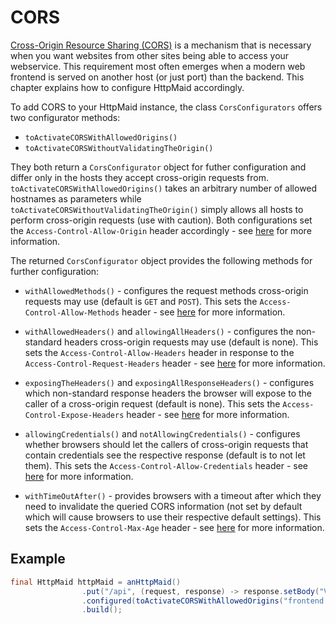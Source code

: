 # CORS
[Cross-Origin Resource Sharing (CORS)](https://developer.mozilla.org/en-US/docs/Web/HTTP/CORS)
is a mechanism that is necessary
when you want websites from other sites being able to access your
webservice. This requirement most often emerges when a modern web frontend
is served on another host (or just port) than the backend. This chapter
explains how to configure HttpMaid accordingly.

To add CORS to your HttpMaid instance, the class `CorsConfigurators`
offers two configurator methods:
- `toActivateCORSWithAllowedOrigins()`
- `toActivateCORSWithoutValidatingTheOrigin()`

They both return a `CorsConfigurator` object for futher configuration
and differ only in the hosts they accept cross-origin requests from.
`toActivateCORSWithAllowedOrigins()` takes an arbitrary number of allowed
hostnames as parameters while `toActivateCORSWithoutValidatingTheOrigin()` simply
allows all hosts to perform cross-origin requests (use with caution).
Both configurations set the `Access-Control-Allow-Origin` header
accordingly - see [here](https://developer.mozilla.org/en-US/docs/Web/HTTP/Headers/Access-Control-Allow-Origin) for more information.

The returned `CorsConfigurator` object provides the following methods for further
configuration:

- `withAllowedMethods()` - configures the request methods cross-origin requests may
use (default is `GET` and `POST`).
This sets the `Access-Control-Allow-Methods` header - see [here](Access-Control-Allow-Methods) for more information.

- `withAllowedHeaders()` and `allowingAllHeaders()` - configures the non-standard
headers cross-origin requests may use (default is none).
This sets the `Access-Control-Allow-Headers` header in response to
the `Access-Control-Request-Headers` header - see [here](https://developer.mozilla.org/en-US/docs/Web/HTTP/Headers/Access-Control-Allow-Headers) for more information.

- `exposingTheHeaders()` and `exposingAllResponseHeaders()` - configures which non-standard response headers the browser will
expose to the caller of a cross-origin request (default is none).
This sets the `Access-Control-Expose-Headers` header - see [here](https://developer.mozilla.org/en-US/docs/Web/HTTP/Headers/Access-Control-Expose-Headers) for more information.


- `allowingCredentials()` and `notAllowingCredentials()` - configures whether
browsers should let the callers of cross-origin requests that contain credentials see the respective
response (default is to not let them).
This sets the `Access-Control-Allow-Credentials` header - see [here](https://developer.mozilla.org/en-US/docs/Web/HTTP/Headers/Access-Control-Allow-Credentials) for more information.


- `withTimeOutAfter()` - provides browsers with a timeout after which they need
 to invalidate the queried CORS information (not set by default which will
cause browsers to use their respective default settings).
This sets the `Access-Control-Max-Age` header - see [here](https://developer.mozilla.org/en-US/docs/Web/HTTP/Headers/Access-Control-Max-Age) for more information.

## Example
```java
final HttpMaid httpMaid = anHttpMaid()
                .put("/api", (request, response) -> response.setBody("Version 1.0"))
                .configured(toActivateCORSWithAllowedOrigins("frontend.example.org").withAllowedMethods(PUT))
                .build();
```